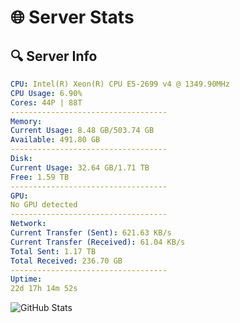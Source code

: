 # 🌐 Server Stats
## 🔍 Server Info
```yaml
CPU: Intel(R) Xeon(R) CPU E5-2699 v4 @ 1349.90MHz
CPU Usage: 6.90%
Cores: 44P | 88T
-----------------------------------
Memory:
Current Usage: 8.48 GB/503.74 GB
Available: 491.80 GB
-----------------------------------
Disk:
Current Usage: 32.64 GB/1.71 TB
Free: 1.59 TB
-----------------------------------
GPU:
No GPU detected
-----------------------------------
Network:
Current Transfer (Sent): 621.63 KB/s
Current Transfer (Received): 61.04 KB/s
Total Sent: 1.17 TB
Total Received: 236.70 GB
-----------------------------------
Uptime:
22d 17h 14m 52s
```
![GitHub Stats](https://img.shields.io/badge/Updated-2025-05-12_10:23:40-blue)